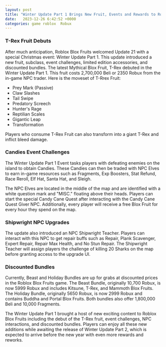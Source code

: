 ```yaml
---
layout: post
title: "Winter Update Part 1 Brings New Fruit, Events and Rewards to Roblox Blox Fruits"
date:   2023-12-26 6:42:52 +0000
categories: game roblox  Robux
---
```


### T-Rex Fruit Debuts

After much anticipation, Roblox Blox Fruits welcomed Update 21 with a special Christmas event: Winter Update Part 1. This update introduced a new fruit, subclass, event challenges, limited edition accessories, and discounted bundles. The latest Mythical Blox Fruit, T-Rex debuted in the Winter Update Part 1. This fruit costs 2,700,000 Beli or 2350 Robux from the in-game NPC trader. Here is the moveset of T-Rrex Fruit:

- Prey Mark (Passive)
- Claw Slashes
- Tail Swipe
- Predatory Screech
- Hunter's Rage
- Reptilian Scales
- Gigantic Leap
- Transformation

Players who consume T-Rex Fruit can also transform into a giant T-Rex and inflict bleed damage.

### Candies Event Challenges

The Winter Update Part 1 Event tasks players with defeating enemies on the island to obtain Candies. These Candies can then be traded with NPC Elves to earn in-game resources such as Fragments, Exp Boosters, Stat Refund, Race Reroll, Elf Hat, Santa Hat, and Sleigh.

The NPC Elves are located in the middle of the map and are identified with a white question mark and "MISC." floating above their heads. Players can start the special Candy Cane Quest after interacting with the Candy Cane Quest Giver NPC. Additionally, every player will receive a free Blox Fruit for every hour they spend on the map.

### Shipwright NPC Upgrades

The update also introduced an NPC Shipwright Teacher. Players can interact with this NPC to get repair buffs such as Repair, Plank Scavenger, Expert Repair, Repair Max Health, and No Stun Repair. The Shipwright Teacher will assign players the challenge of killing 20 Sharks on the map before granting access to the upgrade UI.

### Discounted Bundles

Currently, Beast and Holiday Bundles are up for grabs at discounted prices in the Roblox Blox Fruits game. The Beast Bundle, originally 10,700 Robux, is now 5999 Robux and includes Kitsune, T-Rex, and Mammoth Blox Fruits. The Holiday Bundle, originally 5650 Robux, is now 2999 Robux and contains Buddha and Portal Blox Fruits. Both bundles also offer 1,800,000 Beli and 10,000 Fragments.

The Winter Update Part 1 brought a host of new exciting content to Roblox Blox Fruits including the debut of the T-Rex fruit, event challenges, NPC interactions, and discounted bundles. Players can enjoy all these new additions while awaiting the release of Winter Update Part 2, which is expected to arrive before the new year with even more rewards and reworks.